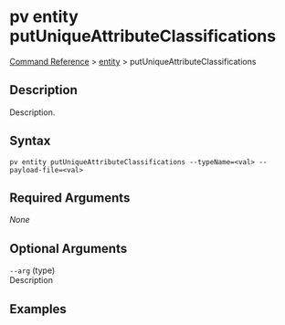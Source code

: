 # pv entity putUniqueAttributeClassifications
[Command Reference](../../../README.md#command-reference) > [entity](./main.md) > putUniqueAttributeClassifications

## Description
Description.

## Syntax
```
pv entity putUniqueAttributeClassifications --typeName=<val> --payload-file=<val>
```

## Required Arguments
*None*

## Optional Arguments
`--arg` (type)  
Description

## Examples
```powershell

```